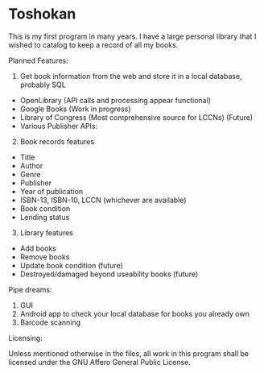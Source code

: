 # Toshokan

This is my first program in many years. I have a large personal library that I
wished to catalog to keep a record of all my books.

Planned Features:

1. Get book information from the web and store it in a local database, probably SQL
 * OpenLibrary (API calls and processing appear functional)
 * Google Books (Work in progress)
 * Library of Congress (Most comprehensive source for LCCNs) (Future)
 * Various Publisher APIs:
2. Book records features
 * Title
 * Author
 * Genre
 * Publisher
 * Year of publication
 * ISBN-13, ISBN-10, LCCN (whichever are available)
 * Book condition
 * Lending status
3. Library features
 * Add books
 * Remove books
 * Update book condition (future)
 * Destroyed/damaged beyond useability books (future)

Pipe dreams:

1. GUI
2. Android app to check your local database for books you already own
3. Barcode scanning

Licensing:

Unless mentioned otherwise in the files, all work in this program shall be
licensed under the GNU Affero General Public License.
